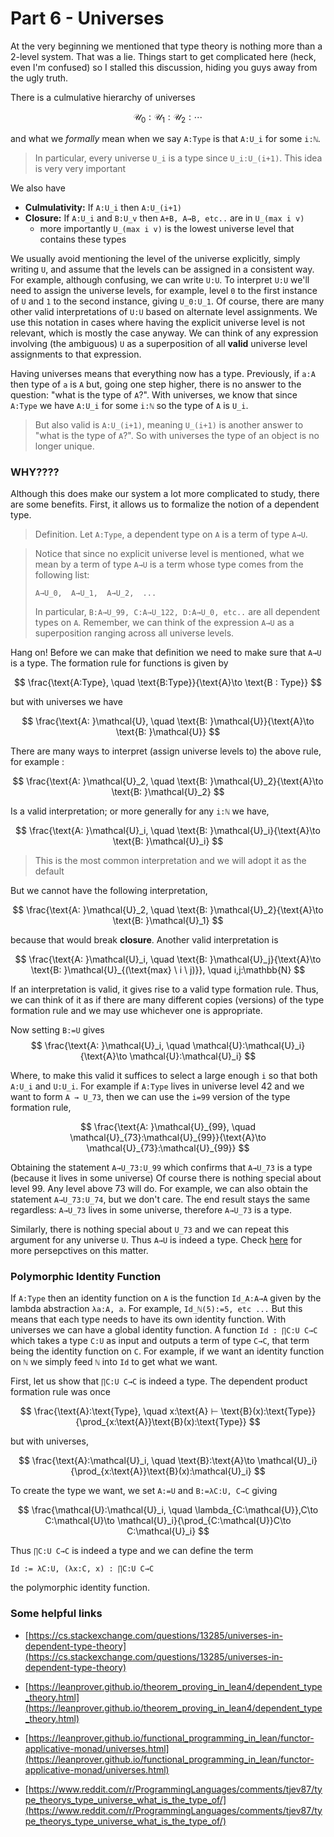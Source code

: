 # Part 6 - Universes

At the very beginning we mentioned that type theory is nothing more than a 2-level system. That was a lie. Things start to get complicated here (heck, even I'm confused) so I stalled this discussion, hiding you guys away from the ugly truth.

There is a culmulative hierarchy of universes

$$
\mathcal{U}_0:\mathcal{U}_1:\mathcal{U}_2:\cdots
$$

and what we *formally* mean when we say `A:Type` is that `A:U_i` for some `i:ℕ`. 

> In particular, every universe `U_i` is a type since `U_i:U_(i+1)`. This idea is very very important

We also have

- **Culmulativity:** If `A:U_i` then `A:U_(i+1)`
- **Closure:** If `A:U_i` and `B:U_v` then `A+B, A→B, etc..` are in `U_(max i v)`
    - more importantly `U_(max i v)` is the lowest universe level that contains these types

We usually avoid mentioning the level of the universe explicitly, simply writing `U`, and assume that the levels can be assigned in a consistent way. For example, although confusing, we can write `U:U`. To interpret `U:U` we'll need to assign the universe levels, for example, level `0` to the first instance of `U` and `1` to the second instance, giving `U_0:U_1`. Of course, there are many other valid interpretations of `U:U` based on alternate level assignments. We use this notation in cases where having the explicit universe level is not relevant, which is mostly the case anyway. We can think of any expression involving (the ambiguous) `U` as a superposition of all **valid** universe level assignments to that expression.

Having universes means that everything now has a type. Previously, if `a:A` then type of `a` is `A` but, going one step higher, there is no answer to the question: "what is the type of `A`?". With universes, we know that since `A:Type` we have `A:U_i` for some `i:ℕ` so the type of `A` is `U_i`. 

> But also valid is `A:U_(i+1)`, meaning `U_(i+1)` is another answer to "what is the type of `A`?". So with universes the type of an object is no longer unique.

### WHY????

Although this does make our system a lot more complicated to study, there are some benefits. First, it allows us to formalize the notion of a dependent type. 

> Definition. Let `A:Type`, a dependent type on `A` is a term of type `A→U`.



> Notice that since no explicit universe level is mentioned, what we mean by a term of type `A→U` is a term whose type comes from the following list:
>
> ```
> A→U_0,  A→U_1,  A→U_2,  ...
> ```
> In particular, `B:A→U_99, C:A→U_122, D:A→U_0, etc..` are all dependent types on `A`. Remember, we can think of the expression `A→U` as a superposition ranging across all universe levels.

Hang on! Before we can make that definition we need to make sure that `A→U` is a type. The formation rule for functions is given by

$$
\frac{\text{A:Type}, \quad \text{B:Type}}{\text{A}\to \text{B : Type}}
$$

but with universes we have

$$
\frac{\text{A: }\mathcal{U}, \quad \text{B: }\mathcal{U}}{\text{A}\to \text{B: }\mathcal{U}}
$$

There are many ways to interpret (assign universe levels to) the above rule, for example :

$$
\frac{\text{A: }\mathcal{U}_2, \quad \text{B: }\mathcal{U}_2}{\text{A}\to \text{B: }\mathcal{U}_2}
$$

Is a valid interpretation; or more generally for any `i:ℕ` we have,

$$
\frac{\text{A: }\mathcal{U}_i, \quad \text{B: }\mathcal{U}_i}{\text{A}\to \text{B: }\mathcal{U}_i}
$$

> This is the most common interpretation and we will adopt it as the default

But we cannot have the following interpretation,

$$
\frac{\text{A: }\mathcal{U}_2, \quad \text{B: }\mathcal{U}_2}{\text{A}\to \text{B: }\mathcal{U}_1}
$$

because that would break **closure**. Another valid interpretation is

$$
\frac{\text{A: }\mathcal{U}_i, \quad \text{B: }\mathcal{U}_j}{\text{A}\to \text{B: }\mathcal{U}_{(\text{max} \ i \ j)}}, \quad i,j:\mathbb{N} 
$$

If an interpretation is valid, it gives rise to a valid type formation rule. Thus, we can think of it as if there are many different copies (versions) of the type formation rule and we may use whichever one is appropriate. 

Now setting `B:=U` gives 
$$
\frac{\text{A: }\mathcal{U}_i, \quad \mathcal{U}:\mathcal{U}_i}{\text{A}\to \mathcal{U}:\mathcal{U}_i}
$$

Where, to make this valid it suffices to select a large enough `i` so that both `A:U_i` and `U:U_i`. For example if `A:Type` lives in universe level 42 and we want to form `A → U_73`, then we can use the `i=99` version of the type formation rule,

$$
\frac{\text{A: }\mathcal{U}_{99}, \quad \mathcal{U}_{73}:\mathcal{U}_{99}}{\text{A}\to \mathcal{U}_{73}:\mathcal{U}_{99}}
$$

Obtaining the statement `A→U_73:U_99` which confirms that `A→U_73` is a type (because it lives in some universe) Of course there is nothing special about level 99. Any level above 73 will do. For example, we can also obtain the statement `A→U_73:U_74`, but we don't care. The end result stays the same regardless: `A→U_73` lives in some universe, therefore `A→U_73` is a type.

Similarly, there is nothing special about `U_73` and we can repeat this argument for any universe `U`. Thus `A→U` is indeed a type. Check [here](https://cs.stackexchange.com/questions/13285/universes-in-dependent-type-theory) for more persepctives on this matter.

### Polymorphic Identity Function

If `A:Type` then an identity function on `A` is the function `Id_A:A→A` given by the lambda abstraction `λa:A, a`. For example, `Id_ℕ(5):=5, etc ...` But this means that each type needs to have its own identity function. With universes we can have a global identity function. A function `Id : ∏C:U C→C` which takes a type `C:U` as input and outputs a term of type `C→C`, that term being the identity function on `C`. For example, if we want an identity function on `ℕ` we simply feed `ℕ` into `Id` to get what we want.

First, let us show that `∏C:U C→C` is indeed a type. The dependent product formation rule was once

$$
\frac{\text{A}:\text{Type}, \quad x:\text{A} ⊢ \text{B}(x):\text{Type}}{\prod_{x:\text{A}}\text{B}(x):\text{Type}}
$$

but with universes,

$$
\frac{\text{A}:\mathcal{U}_i, \quad \text{B}:\text{A}\to \mathcal{U}_i}{\prod_{x:\text{A}}\text{B}(x):\mathcal{U}_i}
$$

To create the type we want, we set `A:=U` and `B:=λC:U, C→C` giving

$$
\frac{\mathcal{U}:\mathcal{U}_i, \quad \lambda_{C:\mathcal{U}},C\to C:\mathcal{U}\to \mathcal{U}_i}{\prod_{C:\mathcal{U}}C\to C:\mathcal{U}_i}
$$

Thus `∏C:U C→C` is indeed a type and we can define the term 
```
Id := λC:U, (λx:C, x) : ∏C:U C→C
```
the polymorphic identity function.

### Some helpful links

- [https://cs.stackexchange.com/questions/13285/universes-in-dependent-type-theory](https://cs.stackexchange.com/questions/13285/universes-in-dependent-type-theory)

- [https://leanprover.github.io/theorem_proving_in_lean4/dependent_type_theory.html](https://leanprover.github.io/theorem_proving_in_lean4/dependent_type_theory.html)

- [https://leanprover.github.io/functional_programming_in_lean/functor-applicative-monad/universes.html](https://leanprover.github.io/functional_programming_in_lean/functor-applicative-monad/universes.html)

- [https://www.reddit.com/r/ProgrammingLanguages/comments/tjev87/type_theorys_type_universe_what_is_the_type_of/](https://www.reddit.com/r/ProgrammingLanguages/comments/tjev87/type_theorys_type_universe_what_is_the_type_of/)